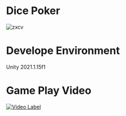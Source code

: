 # Dice Poker
![zxcv](https://user-images.githubusercontent.com/29085359/126224185-4a7e8ba0-6e14-4ba3-95a2-673c12eb8b89.png)

# Develope Environment
Unity 2021.1.15f1  

# Game Play Video
[![Video Label](http://img.youtube.com/vi/_N08NPPm7jo/0.jpg)](https://youtu.be/_N08NPPm7jo)
